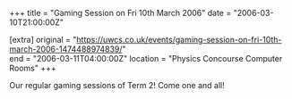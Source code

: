+++
title = "Gaming Session on Fri 10th March 2006"
date = "2006-03-10T21:00:00Z"

[extra]
original = "https://uwcs.co.uk/events/gaming-session-on-fri-10th-march-2006-1474488974839/"    
end = "2006-03-11T04:00:00Z"
location = "Physics Concourse Computer Rooms"
+++

Our regular gaming sessions of Term 2\! Come one and all\!


